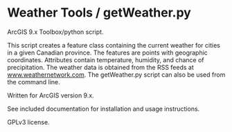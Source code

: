 # Weather Tools / getWeather.py

ArcGIS 9.x Toolbox/python script.

This script creates a feature class containing the current weather for cities in a given Canadian province.  The features are points with geographic coordinates.  Attributes contain temperature, humidity, and chance of precipitation.  The weather data is obtained from the RSS feeds at www.weathernetwork.com.  The getWeather.py script can also be used from the command line.

Written for ArcGIS version 9.x.

See included documentation for installation and usage instructions.

GPLv3 license.